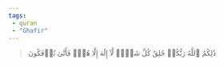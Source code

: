 ```yaml
---
tags: 
 - quran 
 - "Ghafir"
---
```


> ذَٰلِكُمُ ٱللَّهُ رَبُّكُمۡ خَٰلِقُ كُلِّ شَيۡءٖ لَّآ إِلَٰهَ إِلَّا هُوَۖ فَأَنَّىٰ تُؤۡفَكُونَ
